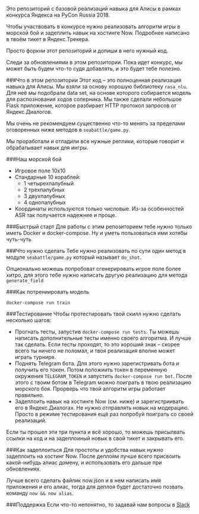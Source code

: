 Это репозиторий с базовой реализаций навыка для Алисы в рамках конкурса Яндекса на PyCon Russia 2018.

Чтобы участвовать в конкурсе нужно реализовать алгоритм игры в морской бой и задеплить навык на хостинге Now. Подробнее написано в твоём тикет в Яндекс.Трекера.

Просто форкни этот репозиторий и допиши в него нужный код.

Следи за обновлениями в этом репозитории. Пока идет конкурс, мы может быть будем что-то судя добавлять, и это будет тебе полезно.

###Что в этом репозитории
Этот код – это полноценная реализация навыка для Алисы. Мы взяли за основу хорошую библиотеку `rasa_nlu`. Для неё мы подобрали data set, на основе которого собирается модель для распознования ходов соперника. Мы также сделали небольшое Flask приложение, которое разбирает HTTP протокол запросов от Яндекс.Диалогов.

Мы очень не рекомендуем существенно что-то менять за пределами оговоренных ниже методов в `seabattle/game.py`.

Мы проработали и отладили все нужные реплики, которые говорит и обрабатывает навык для ингры.

###Наш морской бой
* Игровое поле 10x10
* Стандарные 10 кораблей:
    - 1 четырехпалубный
    - 2 трехпалубных
    - 3 двухпалубных
    - 4 однопалубных
* Координаты используются только числовые. Из-за особенностей ASR так получается надежнее и проще.

###Быстрый старт
Для работы с этим репозиторием тебе нужно только иметь Docker и docker-compose. Ну и уметь пользоваться ими хотябы чуть-чуть

###Что нужно сделать
Тебе нужно реализовать по сути один метод в модуле `seabattle/game.py` который называет `do_shot`.

Опционально можешь попробоват сгенерировать игрое поле более хитро, для этого тебе нужно написать другую реализацию для метода `generate_field`

###Как потрениировать модель

`docker-compose run train`

###Тестирование
Чтобы протестировать твой скилл нужно сделать несколько шагов:
- Прогнать тесты, запустив `docker-compose run tests`. Ты можешь написать дополнительные тесты именно своего алгоритма. И лучше так сделать. Если тесты проходят, то это хороший знак – скорее всего ты ничего не поломал, и твоя реализация вполне может играть турнире.
- Поднять Telegram бота. Для этого нужно зарегистривать бота и получить его токен. Потом положиить токен в переменную окружения `TELEGRAM_TOKEN` и запустить `docker-compose run bot`. После этого с твоим ботом в Telegram можно поиграть в твою реализацию морского боя. Прорверь что твой алгоритм игры работает правильно.
- Задеплоить навык на хостинге Now (см. ниже) и зарегистриивать его в Яндекс.Диалогах. Не нужно отправлять новык на модерацию. Просто в режиме тестирования ещё раз попробуй поиграть со своей реализаций.

Если ты прошел эти три пункта и всё хорошо, то можешь присылвать ссылки на код и на задеплоиный новык в свой тикет и закрывать его.

###Как задеплоиться
Для простоты и удобства навык нужно задеплоить на хостинг Now. После деплоям лучше всего присвоить какой-нибудь алиас домену, и использовать его дальше при обновлениях.

Лучше всего сделать файлик now.json и в нем написать имя приложения и его алиас, тогда для деплоя будет достаточно позвать команду `now && now alias`.


###Поддержка
Если что-то непонятно, то задавай нам вопросы в [Slack](https://join.slack.com/t/pycon2018-ya-contest/shared_invite/enQtNDAxNDA2MDE1NjcwLTE3Yzg4YzUyM2Y0Zjc3ZjA5YzhmNDAyZDc4MGQ5YTNmZTc0N2RkZjFlMWFiMzZjNjIzNGIxOGFlZDVlMzgyYWQ)
